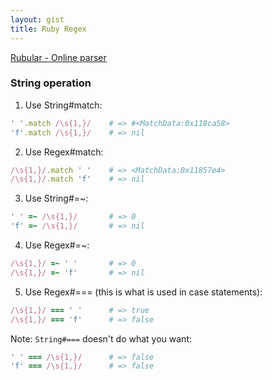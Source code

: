 ```yaml
---
layout: gist
title: Ruby Regex
---
```


[Rubular - Online parser](http://rubular.com/)

### String operation

1. Use String#match:
```rb
' '.match /\s{1,}/    # => #<MatchData:0x118ca58>
'f'.match /\s{1,}/    # => nil
```
2. Use Regex#match:
```rb
/\s{1,}/.match ' '    # => <MatchData:0x11857e4>
/\s{1,}/.match 'f'    # => nil
```
3. Use String#=~:
```rb
' ' =~ /\s{1,}/       # => 0
'f' =~ /\s{1,}/       # => nil
```
4. Use Regex#=~:
```rb
/\s{1,}/ =~ ' '       # => 0
/\s{1,}/ =~ 'f'       # => nil
```
5. Use Regex#=== (this is what is used in case statements):
```rb
/\s{1,}/ === ' '      # => true
/\s{1,}/ === 'f'      # => false
```
  Note: `String#===` doesn't do what you want:
```rb
' ' === /\s{1,}/      # => false
'f' === /\s{1,}/      # => false
```
